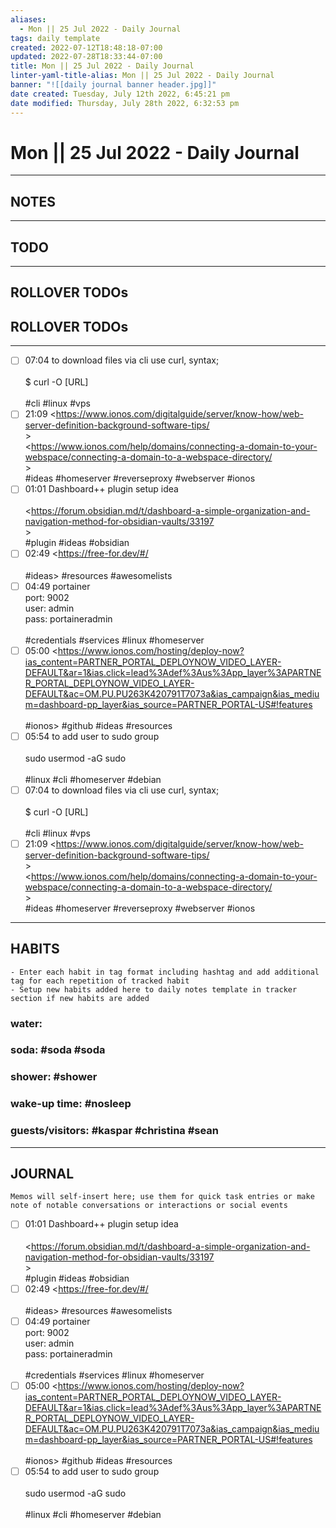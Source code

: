 ```yaml
---
aliases:
  - Mon || 25 Jul 2022 - Daily Journal
tags: daily template 
created: 2022-07-12T18:48:18-07:00
updated: 2022-07-28T18:33:44-07:00
title: Mon || 25 Jul 2022 - Daily Journal
linter-yaml-title-alias: Mon || 25 Jul 2022 - Daily Journal
banner: "![[daily journal banner header.jpg]]"
date created: Tuesday, July 12th 2022, 6:45:21 pm
date modified: Thursday, July 28th 2022, 6:32:53 pm
---
```


# Mon || 25 Jul 2022 - Daily Journal

---

## NOTES

---

## TODO

---

## ROLLOVER TODOs

## ROLLOVER TODOs

---

- [ ] 07:04 to download files via cli use curl, syntax;<br><br>$ curl -O [URL]<br><br>#cli #linux #vps
- [ ] 21:09 <https://www.ionos.com/digitalguide/server/know-how/web-server-definition-background-software-tips/<br>><br><https://www.ionos.com/help/domains/connecting-a-domain-to-your-webspace/connecting-a-domain-to-a-webspace-directory/<br>><br>#ideas #homeserver #reverseproxy #webserver #ionos
- [ ] 01:01 Dashboard++ plugin setup idea<br><br><https://forum.obsidian.md/t/dashboard-a-simple-organization-and-navigation-method-for-obsidian-vaults/33197<br>><br>#plugin #ideas #obsidian  
- [ ] 02:49 <https://free-for.dev/#/<br><br>#ideas> #resources #awesomelists  
- [ ] 04:49 portainer <br>port: 9002<br>user: admin<br>pass: portaineradmin<br><br>#credentials #services #linux #homeserver
- [ ] 05:00 <https://www.ionos.com/hosting/deploy-now?ias_content=PARTNER_PORTAL_DEPLOYNOW_VIDEO_LAYER-DEFAULT&ar=1&ias.click=lead%3Adef%3Aus%3App_layer%3APARTNER_PORTAL_DEPLOYNOW_VIDEO_LAYER-DEFAULT&ac=OM.PU.PU263K420791T7073a&ias_campaign&ias_medium=dashboard-pp_layer&ias_source=PARTNER_PORTAL-US#!features<br><br>#ionos> #github #ideas #resources
- [ ] 05:54 to add user to sudo group<br><br>sudo usermod -aG sudo <username><br><br>#linux #cli #homeserver #debian
- [ ] 07:04 to download files via cli use curl, syntax;<br><br>$ curl -O [URL]<br><br>#cli #linux #vps
- [ ] 21:09 <https://www.ionos.com/digitalguide/server/know-how/web-server-definition-background-software-tips/<br>><br><https://www.ionos.com/help/domains/connecting-a-domain-to-your-webspace/connecting-a-domain-to-a-webspace-directory/<br>><br>#ideas #homeserver #reverseproxy #webserver #ionos

---

## HABITS

```ad-tip
- Enter each habit in tag format including hashtag and add additional tag for each repetition of tracked habit
- Setup new habits added here to daily notes template in tracker section if new habits are added 
```

### water:

### soda: #soda #soda

### shower: #shower

### wake-up time: #nosleep

### guests/visitors: #kaspar #christina #sean

---

## JOURNAL

```ad-tip
Memos will self-insert here; use them for quick task entries or make note of notable conversations or interactions or social events
```

- [ ] 01:01 Dashboard++ plugin setup idea<br><br><https://forum.obsidian.md/t/dashboard-a-simple-organization-and-navigation-method-for-obsidian-vaults/33197<br>><br>#plugin #ideas #obsidian  
- [ ] 02:49 <https://free-for.dev/#/<br><br>#ideas> #resources #awesomelists  
- [ ] 04:49 portainer <br>port: 9002<br>user: admin<br>pass: portaineradmin<br><br>#credentials #services #linux #homeserver
- [ ] 05:00 <https://www.ionos.com/hosting/deploy-now?ias_content=PARTNER_PORTAL_DEPLOYNOW_VIDEO_LAYER-DEFAULT&ar=1&ias.click=lead%3Adef%3Aus%3App_layer%3APARTNER_PORTAL_DEPLOYNOW_VIDEO_LAYER-DEFAULT&ac=OM.PU.PU263K420791T7073a&ias_campaign&ias_medium=dashboard-pp_layer&ias_source=PARTNER_PORTAL-US#!features<br><br>#ionos> #github #ideas #resources
- [ ] 05:54 to add user to sudo group<br><br>sudo usermod -aG sudo <username><br><br>#linux #cli #homeserver #debian
